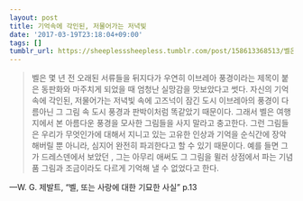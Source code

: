 ```yaml
---
layout: post
title: 기억속에 각인된, 저물어가는 저녁빛
date: '2017-03-19T23:18:04+09:00'
tags: []
tumblr_url: https://sheeplesssheepless.tumblr.com/post/158613368513/벨은-몇-년-전-오래된-서류들을-뒤지다가-우연히-이브레아-풍경이라는-제목이-붙은-동판화와
---
```

> 벨은 몇 년 전 오래된 서류들을 뒤지다가 우연히 이브레아 풍경이라는 제목이 붙은 동판화와 마주치게 되었을 때 엄청난 실망감을 맛보았다고 썻다. 자신의 기억속에 각인된, 저물어가는 저녁빛 속에 고즈넉이 잠긴 도시 이브레아의 풍경이 다름아닌 그 그림 속 도시 풍경과 판박이처럼 똑같았기 때문이다. 그래서 벨은 여행지에서 본 아름다운 풍경을 모사한 그림들을 사지 말라고 충고한다. 그런 그림들은 우리가 무엇인가에 대해서 지니고 있는 고유한 인상과 기억을 순식간에 장악해버릴 뿐 아니라, 심지어 완전히 파괴한다고 할 수 있기 때문이다. 예를 들면 그가 드레스덴에서 보았던 , 그는 아무리 애써도 그 그림을 뮐러 상점에서 파는 기념품 그림과 조금이라도 다르게 기억해 낼 수 없었다고 한다.

—W. G. 제발트,&nbsp;“벨, 또는 사랑에 대한 기묘한 사실” p.13
